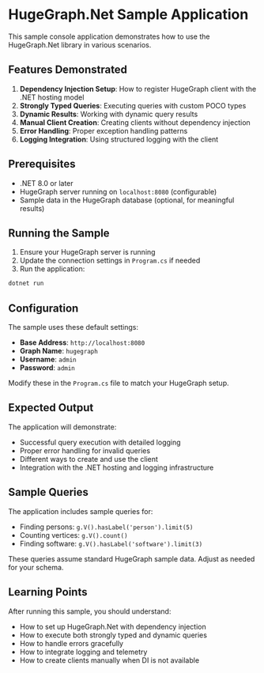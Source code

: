 # HugeGraph.Net Sample Application

This sample console application demonstrates how to use the HugeGraph.Net library in various scenarios.

## Features Demonstrated

1. **Dependency Injection Setup**: How to register HugeGraph client with the .NET hosting model
2. **Strongly Typed Queries**: Executing queries with custom POCO types
3. **Dynamic Results**: Working with dynamic query results
4. **Manual Client Creation**: Creating clients without dependency injection
5. **Error Handling**: Proper exception handling patterns
6. **Logging Integration**: Using structured logging with the client

## Prerequisites

- .NET 8.0 or later
- HugeGraph server running on `localhost:8080` (configurable)
- Sample data in the HugeGraph database (optional, for meaningful results)

## Running the Sample

1. Ensure your HugeGraph server is running
2. Update the connection settings in `Program.cs` if needed
3. Run the application:

```bash
dotnet run
```

## Configuration

The sample uses these default settings:
- **Base Address**: `http://localhost:8080`
- **Graph Name**: `hugegraph`
- **Username**: `admin`
- **Password**: `admin`

Modify these in the `Program.cs` file to match your HugeGraph setup.

## Expected Output

The application will demonstrate:
- Successful query execution with detailed logging
- Proper error handling for invalid queries
- Different ways to create and use the client
- Integration with the .NET hosting and logging infrastructure

## Sample Queries

The application includes sample queries for:
- Finding persons: `g.V().hasLabel('person').limit(5)`
- Counting vertices: `g.V().count()`
- Finding software: `g.V().hasLabel('software').limit(3)`

These queries assume standard HugeGraph sample data. Adjust as needed for your schema.

## Learning Points

After running this sample, you should understand:
- How to set up HugeGraph.Net with dependency injection
- How to execute both strongly typed and dynamic queries
- How to handle errors gracefully
- How to integrate logging and telemetry
- How to create clients manually when DI is not available